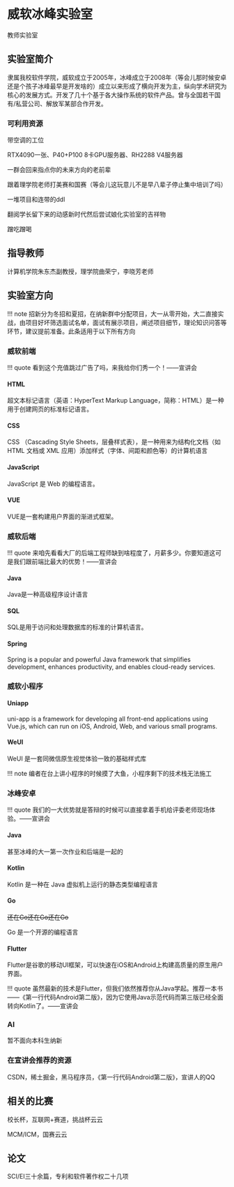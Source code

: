 # 威软冰峰实验室
<div class="badges">
<span class="badge tea-lab-badge">教师实验室</span>
</div>

## 实验室简介

隶属我校软件学院，威软成立于2005年，冰峰成立于2008年（等会儿那时候安卓还是个孩子冰峰最早是开发啥的）成立以来形成了横向开发为主，纵向学术研究为核心的发展方式。开发了几十个基于各大操作系统的软件产品。曾与全国若干国有/私营公司、解放军某部合作开发。

### 可利用资源

带空调的工位

RTX4090一张、P40+P100 8卡GPU服务器、RH2288 V4服务器

一群会回来指点你的未来方向的老前辈

跟着理学院老师打美赛和国赛（等会儿这玩意儿不是早八辈子停止集中培训了吗）

一堆项目和连带的ddl

翻阅学长留下来的动感新时代然后尝试娘化实验室的吉祥物

蹭吃蹭喝

## 指导教师

计算机学院朱东杰副教授，理学院曲荣宁，李晓芳老师

## 实验室方向

!!! note
    招新分为冬招和夏招，在纳新群中分配项目，大一从零开始，大二直接实战，由项目好坏筛选面试名单，面试有展示项目，阐述项目细节，理论知识问答等环节，建议提前准备。此条适用于以下所有方向

### 威软前端

!!! quote
    看到这个充值跳过广告了吗，来我给你们秀一个！——宣讲会

#### HTML

超文本标记语言（英语：HyperText Markup Language，简称：HTML）是一种用于创建网页的标准标记语言。

#### CSS

CSS （Cascading Style Sheets，层叠样式表），是一种用来为结构化文档（如 HTML 文档或 XML 应用）添加样式（字体、间距和颜色等）的计算机语言

#### JavaScript

JavaScript 是 Web 的编程语言。

#### VUE

VUE是一套构建用户界面的渐进式框架。

### 威软后端

!!! quote
    来咱先看看大厂的后端工程师缺到啥程度了，月薪多少。你要知道这可是我们跟前端比最大的优势！——宣讲会

#### Java

Java是一种高级程序设计语言

#### SQL

SQL是用于访问和处理数据库的标准的计算机语言。

#### Spring

Spring is a popular and powerful Java framework that simplifies development, enhances productivity, and enables cloud-ready services.

### 威软小程序

#### Uniapp

uni-app is a framework for developing all front-end applications using Vue.js, which can run on iOS, Android, Web, and various small programs.

#### WeUI

WeUI 是一套同微信原生视觉体验一致的基础样式库

!!! note
    编者在台上讲小程序的时候摸了大鱼，小程序剩下的技术栈无法施工

### 冰峰安卓

!!! quote
    我们的一大优势就是答辩的时候可以直接拿着手机给评委老师现场体验。——宣讲会

#### Java

甚至冰峰的大一第一次作业和后端是一起的

#### Kotlin

Kotlin 是一种在 Java 虚拟机上运行的静态类型编程语言

#### Go

~~还在Go还在Go还在Go~~

Go 是一个开源的编程语言

#### Flutter

Flutter是谷歌的移动UI框架，可以快速在iOS和Android上构建高质量的原生用户界面。

!!! quote
    虽然最新的技术是Flutter，但我们依然推荐你从Java学起。推荐一本书——《第一行代码Android第二版》，因为它使用Java示范代码而第三版已经全面转向Kotlin了。——宣讲会

### AI

暂不面向本科生纳新

### 在宣讲会推荐的资源

CSDN，稀土掘金，黑马程序员，《第一行代码Android第二版》，宣讲人的QQ

## 相关的比赛

校长杯，互联网+赛道，挑战杯云云

MCM/ICM，国赛云云

## 论文

SCI/EI三十余篇，专利和软件著作权二十几项